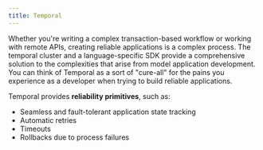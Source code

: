 ```yaml
---
title: Temporal
---
```


Whether you're writing a complex transaction-based workflow or working with remote APIs, creating reliable applications
is a complex process.
The temporal cluster and a language-specific SDK provide a comprehensive solution to the complexities that arise from
model application development. You can think of Temporal as a sort of "cure-all" for the pains you experience as
a developer when trying to build reliable applications.

Temporal provides **reliability primitives**, such as:

-   Seamless and fault-tolerant application state tracking
-   Automatic retries
-   Timeouts
-   Rollbacks due to process failures
